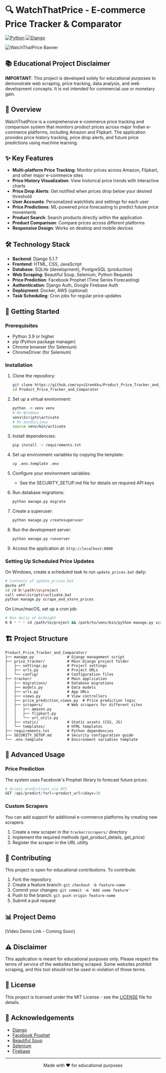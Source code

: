 # 🔍 WatchThatPrice - E-commerce Price Tracker & Comparator

[![Python](https://img.shields.io/badge/Python-3.9%2B-blue)](https://www.python.org/)
[![Django](https://img.shields.io/badge/Django-5.1.7-green)](https://www.djangoproject.com/)

![WatchThatPrice Banner](https://via.placeholder.com/1200x300?text=WatchThatPrice+Price+Tracker+and+Comparator)

## 📚 Educational Project Disclaimer

**IMPORTANT**: This project is developed solely for educational purposes to demonstrate web scraping, price tracking, data analysis, and web development concepts. It is not intended for commercial use or monetary gain.

## 🌟 Overview

WatchThatPrice is a comprehensive e-commerce price tracking and comparison system that monitors product prices across major Indian e-commerce platforms, including Amazon and Flipkart. The application provides price history tracking, price drop alerts, and future price predictions using machine learning.

## ✨ Key Features

- **Multi-platform Price Tracking**: Monitor prices across Amazon, Flipkart, and other major e-commerce sites
- **Price History Visualization**: View historical price trends with interactive charts
- **Price Drop Alerts**: Get notified when prices drop below your desired threshold
- **User Accounts**: Personalized watchlists and settings for each user
- **Price Predictions**: ML-powered price forecasting to predict future price movements
- **Product Search**: Search products directly within the application
- **Product Comparison**: Compare prices across different platforms
- **Responsive Design**: Works on desktop and mobile devices

## 🛠️ Technology Stack

- **Backend**: Django 5.1.7
- **Frontend**: HTML, CSS, JavaScript 
- **Database**: SQLite (development), PostgreSQL (production)
- **Web Scraping**: Beautiful Soup, Selenium, Python Requests
- **Price Prediction**: Facebook Prophet (Time Series Forecasting)
- **Authentication**: Django Auth, Google Firebase Auth
- **Deployment**: Docker, AWS (optional)
- **Task Scheduling**: Cron jobs for regular price updates

## 🚀 Getting Started

### Prerequisites

- Python 3.9 or higher
- pip (Python package manager)
- Chrome browser (for Selenium)
- ChromeDriver (for Selenium)

### Installation

1. Clone the repository:
   ```bash
   git clone https://github.com/vyviSreekku/Product_Price_Tracker_and_Comparator.git
   cd Product_Price_Tracker_and_Comparator
   ```

2. Set up a virtual environment:
   ```bash
   python -m venv venv
   # On Windows
   venv\Scripts\activate
   # On macOS/Linux
   source venv/bin/activate
   ```

3. Install dependencies:
   ```bash
   pip install -r requirements.txt
   ```

4. Set up environment variables by copying the template:
   ```bash
   cp .env.template .env
   ```
   
5. Configure your environment variables:
   - See the SECURITY_SETUP.md file for details on required API keys

6. Run database migrations:
   ```bash
   python manage.py migrate
   ```

7. Create a superuser:
   ```bash
   python manage.py createsuperuser
   ```

8. Run the development server:
   ```bash
   python manage.py runserver
   ```

9. Access the application at: `http://localhost:8000`

### Setting Up Scheduled Price Updates

On Windows, create a scheduled task to run `update_prices.bat` daily:
```bash
# Contents of update_prices.bat
@echo off
cd /d D:\path\to\project
call venv\Scripts\activate.bat
python manage.py scrape_and_store_prices
```

On Linux/macOS, set up a cron job:
```bash
# Run daily at midnight
0 0 * * * cd /path/to/project && /path/to/venv/bin/python manage.py scrape_and_store_prices
```

## 🏗️ Project Structure

```
Product_Price_Tracker_and_Comparator/
├── manage.py               # Django management script
├── price_tracker/          # Main Django project folder
│   ├── settings.py         # Project settings
│   ├── urls.py             # Project URLs
│   └── config/             # Configuration files
├── tracker/                # Main application
│   ├── migrations/         # Database migrations
│   ├── models.py           # Data models
│   ├── urls.py             # App URLs
│   ├── views.py            # View controllers
│   ├── price_prediction_views.py  # Price prediction logic
│   ├── scrapers/           # Web scrapers for different sites
│   │   ├── amazon.py
│   │   ├── flipkart.py
│   │   └── url_utils.py
│   ├── static/             # Static assets (CSS, JS)
│   └── templates/          # HTML templates
├── requirements.txt        # Python dependencies
├── SECURITY_SETUP.md       # Security configuration guide
└── .env.template           # Environment variables template
```

## 🔧 Advanced Usage

### Price Prediction

The system uses Facebook's Prophet library to forecast future prices:

```python
# Access predictions via API
GET /api/predict/?url=<product_url>&days=30
```

### Custom Scrapers

You can add support for additional e-commerce platforms by creating new scrapers:

1. Create a new scraper in the `tracker/scrapers/` directory
2. Implement the required methods (get_product_details, get_price)
3. Register the scraper in the URL utility

## 🤝 Contributing

This project is open for educational contributions. To contribute:

1. Fork the repository
2. Create a feature branch: `git checkout -b feature-name`
3. Commit your changes: `git commit -m 'Add some feature'`
4. Push to the branch: `git push origin feature-name`
5. Submit a pull request

## 📊 Project Demo

[Video Demo Link - Coming Soon]

## ⚠️ Disclaimer

This application is meant for educational purposes only. Please respect the terms of service of the websites being scraped. Some websites prohibit scraping, and this tool should not be used in violation of those terms.

## 📝 License

This project is licensed under the MIT License - see the [LICENSE](LICENSE) file for details.

## 🙏 Acknowledgements

- [Django](https://www.djangoproject.com/)
- [Facebook Prophet](https://facebook.github.io/prophet/)
- [Beautiful Soup](https://www.crummy.com/software/BeautifulSoup/)
- [Selenium](https://www.selenium.dev/)
- [Firebase](https://firebase.google.com/)

---

<p align="center">
  Made with ❤️ for educational purposes
</p>
